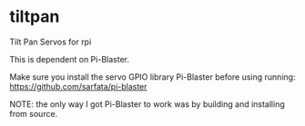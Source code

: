 # tiltpan
Tilt Pan Servos for rpi

This is dependent on Pi-Blaster.

Make sure you install the servo GPIO library Pi-Blaster before using running:
https://github.com/sarfata/pi-blaster

NOTE: the only way I got Pi-Blaster to work was by building and installing from source.
